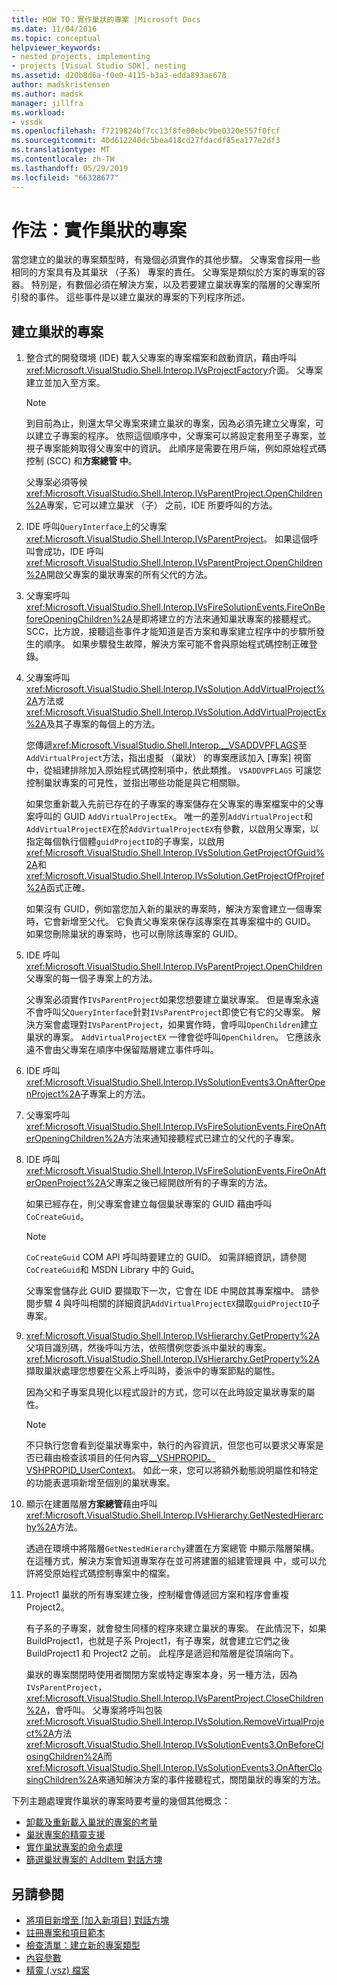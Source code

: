 ```yaml
---
title: HOW TO：實作巢狀的專案 |Microsoft Docs
ms.date: 11/04/2016
ms.topic: conceptual
helpviewer_keywords:
- nested projects, implementing
- projects [Visual Studio SDK], nesting
ms.assetid: d20b8d6a-f0e0-4115-b3a3-edda893ae678
author: madskristensen
ms.author: madsk
manager: jillfra
ms.workload:
- vssdk
ms.openlocfilehash: f7219824bf7cc13f8fe00ebc9be0320e557f0fcf
ms.sourcegitcommit: 40d612240dc5bea418cd27fdacdf85ea177e2df3
ms.translationtype: MT
ms.contentlocale: zh-TW
ms.lasthandoff: 05/29/2019
ms.locfileid: "66328677"
---
```

# <a name="how-to-implement-nested-projects"></a>作法：實作巢狀的專案

當您建立的巢狀的專案類型時，有幾個必須實作的其他步驟。 父專案會採用一些相同的方案具有及其巢狀 （子系） 專案的責任。 父專案是類似於方案的專案的容器。 特別是，有數個必須在解決方案，以及若要建立巢狀專案的階層的父專案所引發的事件。 這些事件是以建立巢狀的專案的下列程序所述。

## <a name="create-nested-projects"></a>建立巢狀的專案

1. 整合式的開發環境 (IDE) 載入父專案的專案檔案和啟動資訊，藉由呼叫<xref:Microsoft.VisualStudio.Shell.Interop.IVsProjectFactory>介面。 父專案建立並加入至方案。

    > [!NOTE]
    > 到目前為止，則還太早父專案來建立巢狀的專案，因為必須先建立父專案，可以建立子專案的程序。 依照這個順序中，父專案可以將設定套用至子專案，並視子專案能夠取得父專案中的資訊。 此順序是需要在用戶端，例如原始程式碼控制 (SCC) 和**方案總管 中**。

     父專案必須等候<xref:Microsoft.VisualStudio.Shell.Interop.IVsParentProject.OpenChildren%2A>專案，它可以建立巢狀 （子） 之前，IDE 所要呼叫的方法。

2. IDE 呼叫`QueryInterface`上的父專案<xref:Microsoft.VisualStudio.Shell.Interop.IVsParentProject>。 如果這個呼叫會成功，IDE 呼叫<xref:Microsoft.VisualStudio.Shell.Interop.IVsParentProject.OpenChildren%2A>開啟父專案的巢狀專案的所有父代的方法。

3. 父專案呼叫<xref:Microsoft.VisualStudio.Shell.Interop.IVsFireSolutionEvents.FireOnBeforeOpeningChildren%2A>是即將建立的方法來通知巢狀專案的接聽程式。 SCC，比方說，接聽這些事件才能知道是否方案和專案建立程序中的步驟所發生的順序。 如果步驟發生故障，解決方案可能不會與原始程式碼控制正確登錄。

4. 父專案呼叫<xref:Microsoft.VisualStudio.Shell.Interop.IVsSolution.AddVirtualProject%2A>方法或<xref:Microsoft.VisualStudio.Shell.Interop.IVsSolution.AddVirtualProjectEx%2A>及其子專案的每個上的方法。

     您傳遞<xref:Microsoft.VisualStudio.Shell.Interop.__VSADDVPFLAGS>至`AddVirtualProject`方法，指出虛擬 （巢狀） 的專案應該加入 [專案] 視窗中，從組建排除加入原始程式碼控制項中，依此類推。 `VSADDVPFLAGS` 可讓您控制巢狀專案的可見性，並指出哪些功能是與它相關聯。

     如果您重新載入先前已存在的子專案的專案儲存在父專案的專案檔案中的父專案呼叫的 GUID `AddVirtualProjectEx`。 唯一的差別`AddVirtualProject`和`AddVirtualProjectEX`在於`AddVirtualProjectEX`有參數，以啟用父專案，以指定每個執行個體`guidProjectID`的子專案，以啟用<xref:Microsoft.VisualStudio.Shell.Interop.IVsSolution.GetProjectOfGuid%2A>和<xref:Microsoft.VisualStudio.Shell.Interop.IVsSolution.GetProjectOfProjref%2A>函式正確。

     如果沒有 GUID，例如當您加入新的巢狀的專案時，解決方案會建立一個專案時，它會新增至父代。 它負責父專案來保存該專案在其專案檔中的 GUID。 如果您刪除巢狀的專案時，也可以刪除該專案的 GUID。

5. IDE 呼叫<xref:Microsoft.VisualStudio.Shell.Interop.IVsParentProject.OpenChildren>父專案的每一個子專案上的方法。

     父專案必須實作`IVsParentProject`如果您想要建立巢狀專案。 但是專案永遠不會呼叫父`QueryInterface`針對`IVsParentProject`即使它有它的父專案。 解決方案會處理對`IVsParentProject`，如果實作時，會呼叫`OpenChildren`建立巢狀的專案。 `AddVirtualProjectEX` 一律會從呼叫`OpenChildren`。 它應該永遠不會由父專案在順序中保留階層建立事件呼叫。

6. IDE 呼叫<xref:Microsoft.VisualStudio.Shell.Interop.IVsSolutionEvents3.OnAfterOpenProject%2A>子專案上的方法。

7. 父專案呼叫<xref:Microsoft.VisualStudio.Shell.Interop.IVsFireSolutionEvents.FireOnAfterOpeningChildren%2A>方法來通知接聽程式已建立的父代的子專案。

8. IDE 呼叫<xref:Microsoft.VisualStudio.Shell.Interop.IVsFireSolutionEvents.FireOnAfterOpenProject%2A>父專案之後已經開啟所有的子專案的方法。

     如果已經存在，則父專案會建立每個巢狀專案的 GUID 藉由呼叫`CoCreateGuid`。

    > [!NOTE]
    > `CoCreateGuid` COM API 呼叫時要建立的 GUID。 如需詳細資訊，請參閱`CoCreateGuid`和 MSDN Library 中的 Guid。

     父專案會儲存此 GUID 要擷取下一次，它會在 IDE 中開啟其專案檔中。 請參閱步驟 4 與呼叫相關的詳細資訊`AddVirtualProjectEX`擷取`guidProjectID`子專案。

9. <xref:Microsoft.VisualStudio.Shell.Interop.IVsHierarchy.GetProperty%2A>父項目識別碼，然後呼叫方法，依照慣例您委派中巢狀的專案。 <xref:Microsoft.VisualStudio.Shell.Interop.IVsHierarchy.GetProperty%2A>擷取巢狀處理您想要在父系上呼叫時，委派中的專案節點的屬性。

     因為父和子專案具現化以程式設計的方式，您可以在此時設定巢狀專案的屬性。

    > [!NOTE]
    > 不只執行您會看到從巢狀專案中，執行的內容資訊，但您也可以要求父專案是否已藉由檢查該項目的任何內容[__VSHPROPID。VSHPROPID_UserContext](<xref:Microsoft.VisualStudio.Shell.Interop.__VSHPROPID.VSHPROPID_UserContext>)。 如此一來，您可以將額外動態說明屬性和特定的功能表選項新增至個別的巢狀專案。

10. 顯示在建置階層**方案總管**藉由呼叫<xref:Microsoft.VisualStudio.Shell.Interop.IVsHierarchy.GetNestedHierarchy%2A>方法。

     透過在環境中將階層`GetNestedHierarchy`建置在方案總管 中顯示階層架構。 在這種方式，解決方案會知道專案存在並可將建置的組建管理員 中，或可以允許將受原始程式碼控制專案中的檔案。

11. Project1 巢狀的所有專案建立後，控制權會傳遞回方案和程序會重複 Project2。

     有子系的子專案，就會發生同樣的程序來建立巢狀的專案。 在此情況下，如果 BuildProject1，也就是子系 Project1，有子專案，就會建立它們之後 BuildProject1 和 Project2 之前。 此程序是遞迴和階層是從頂端向下。

     巢狀的專案關閉時使用者關閉方案或特定專案本身，另一種方法，因為`IVsParentProject`， <xref:Microsoft.VisualStudio.Shell.Interop.IVsParentProject.CloseChildren%2A>，會呼叫。 父專案將呼叫包裝<xref:Microsoft.VisualStudio.Shell.Interop.IVsSolution.RemoveVirtualProject%2A>方法<xref:Microsoft.VisualStudio.Shell.Interop.IVsSolutionEvents3.OnBeforeClosingChildren%2A>而<xref:Microsoft.VisualStudio.Shell.Interop.IVsSolutionEvents3.OnAfterClosingChildren%2A>來通知解決方案的事件接聽程式，關閉巢狀的專案的方法。

下列主題處理實作巢狀的專案時要考量的幾個其他概念：

- [卸載及重新載入巢狀的專案的考量](../../extensibility/internals/considerations-for-unloading-and-reloading-nested-projects.md)
- [巢狀專案的精靈支援](../../extensibility/internals/wizard-support-for-nested-projects.md)
- [實作巢狀專案的命令處理](../../extensibility/internals/implementing-command-handling-for-nested-projects.md)
- [篩選巢狀專案的 AddItem 對話方塊](../../extensibility/internals/filtering-the-additem-dialog-box-for-nested-projects.md)

## <a name="see-also"></a>另請參閱

- [將項目新增至 [加入新項目] 對話方塊](../../extensibility/internals/adding-items-to-the-add-new-item-dialog-boxes.md)
- [註冊專案和項目範本](../../extensibility/internals/registering-project-and-item-templates.md)
- [檢查清單：建立新的專案類型](../../extensibility/internals/checklist-creating-new-project-types.md)
- [內容參數](../../extensibility/internals/context-parameters.md)
- [精靈 (.vsz) 檔案](../../extensibility/internals/wizard-dot-vsz-file.md)